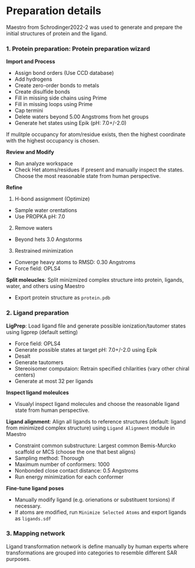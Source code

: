 # Preparation details
Maestro from Schrodinger2022-2 was used to generate and prepare the initial structures of protein and the ligand.


### 1. Protein preparation: Protein preparation wizard
**Import and Process**
- Assign bond orders (Use CCD database)
- Add hydrogens
- Create zero-order bonds to metals
- Create disulfide bonds
- Fill in missing side chains using Prime
- Fill in missing loops using Prime
- Cap termini
- Delete waters beyond 5.00 Angstroms from het groups
- Generate het states using Epik (pH: 7.0+/-2.0)

If mulitple occupancy for atom/residue exists, then the highest coordinate with the highest occupancy is chosen.

**Review and Modify**
- Run analyze workspace
- Check Het atoms/residues if present and manually inspect the states. Choose the most reasonable state from human perspective.

**Refine**
1. H-bond assignment (Optimize)
- Sample water orentations
- Use PROPKA pH: 7.0

2. Remove waters
- Beyond hets 3.0 Angstorms

3. Restrained minimization
- Converge heavy atoms to RMSD: 0.30 Angstroms
- Force field: OPLS4

**Split moleucles**: Split minizmized complex structure into protein, ligands, water, and others using Maestro
- Export protein structure as `protein.pdb`

### 2. Ligand preparation
**LigPrep**: Load ligand file and generate possible ionization/tautomer states using ligprep (default setting)
- Force field: OPLS4
- Generate possible states at target pH: 7.0+/-2.0 using Epik
- Desalt
- Generate tautomers
- Stereoisomer computaion: Retrain specified chilarities (vary other chiral centers)
- Generate at most 32 per ligands

**Inspect ligand moleulces**
- Visualyl inspect ligand molecules and choose the reasonable ligand state from human perspective.


**Ligand alignment**: Align all ligands to reference structures (default: ligand from minimized complex structure) using `Ligand Alignment` module in Maestro
- Constraint common substructure: Largest common Bemis-Murcko scaffold or MCS (choose the one that best aligns)
- Sampling method: Thorough
- Maximum number of conformers: 1000
- Nonbonded close contact distance: 0.5 Angstroms
- Run energy minimization for each conformer


**Fine-tune ligand poses**
- Manually modify ligand (e.g. orienations or substituent torsions) if necessary.
- If atoms are modified, run `Minimize Selected Atoms` and export ligands as `ligands.sdf`


### 3. Mapping network
Ligand transformation network is define manually by human experts where transformations are grouped into categories to resemble different SAR purposes.



